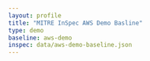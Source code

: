 ```yaml
---
layout: profile
title: "MITRE InSpec AWS Demo Basline"
type: demo
baseline: aws-demo
inspec: data/aws-demo-baseline.json
---
```


